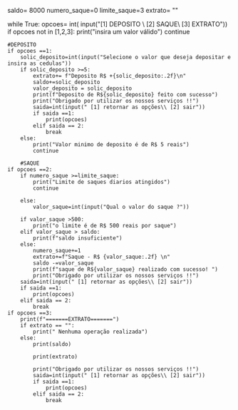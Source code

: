 saldo= 8000 
numero_saque=0
limite_saque=3
extrato= ""

while True:
    opcoes= int( input("[1] DEPOSITO \\ [2] SAQUE\\ [3] EXTRATO"))
    if opcoes not in [1,2,3]:
        print("insira um valor válido")
        continue

    #DEPOSITO
    if opcoes ==1:
        solic_deposito=int(input("Selecione o valor que deseja depositar e insira as cedulas"))
        if solic_deposito >=5:
            extrato+= f"Deposito R$ +{solic_deposito:.2f}\n"
            saldo+=solic_deposito
            valor_deposito = solic_deposito
            print(f"Deposito de R${solic_deposito} feito com sucesso")
            print("Obrigado por utilizar os nossos serviços !!")
            saida=int(input(" [1] retornar as opções\\ [2] sair"))
            if saida ==1:
                print(opcoes)
            elif saida == 2:
                break
        else:
            print("Valor minimo de deposito é de R$ 5 reais")
            continue

        #SAQUE
    if opcoes ==2:
        if numero_saque >=limite_saque:
            print("Limite de saques diarios atingidos")
            continue
            
        else:
            valor_saque=int(input("Qual o valor do saque ?"))
        
        if valor_saque >500:
            print("o limite é de R$ 500 reais por saque")
        elif valor_saque > saldo:
            print(f"saldo insuficiente")
        else:
            numero_saque+=1
            extrato+=f"Saque - R$ {valor_saque:.2f} \n"
            saldo -=valor_saque
            print(f"saque de R${valor_saque} realizado com sucesso! ")
            print("Obrigado por utilizar os nossos serviços !!")
        saida=int(input(" [1] retornar as opções\\ [2] sair"))
        if saida ==1:
            print(opcoes)
        elif saida == 2:
            break
    if opcoes ==3:
        print(f"=======EXTRATO=======")
        if extrato == "":
            print(" Nenhuma operação realizada")
        else:
            print(saldo)

            print(extrato)

            print("Obrigado por utilizar os nossos serviços !!")
            saida=int(input(" [1] retornar as opções\\ [2] sair"))
            if saida ==1:
                print(opcoes)
            elif saida == 2:
                break    
